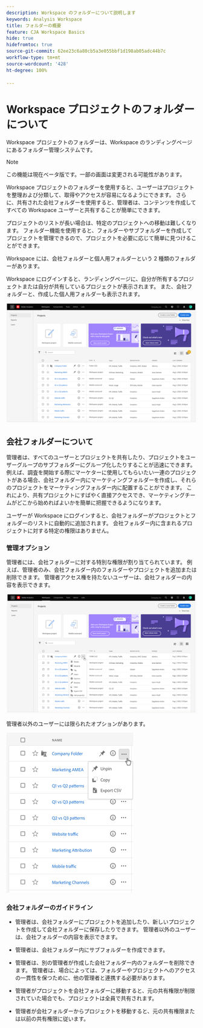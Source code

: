 ```yaml
---
description: Workspace のフォルダーについて説明します
keywords: Analysis Workspace
title: フォルダーの概要
feature: CJA Workspace Basics
hide: true
hidefromtoc: true
source-git-commit: 62ee23c6a80cb5a3e055bbf1d198ab05adc44b7c
workflow-type: tm+mt
source-wordcount: '428'
ht-degree: 100%

---
```



# Workspace プロジェクトのフォルダーについて

Workspace プロジェクトのフォルダーは、Workspace のランディングページにあるフォルダー管理システムです。

>[!NOTE]
>
>この機能は現在ベータ版です。一部の画面は変更される可能性があります。

Workspace プロジェクトのフォルダーを使用すると、ユーザーはプロジェクトを整理および分類して、取得やアクセスが容易になるようにできます。 さらに、共有された会社フォルダーを使用すると、管理者は、コンテンツを作成してすべての Workspace ユーザーと共有することが簡単にできます。 

プロジェクトのリストが長い場合は、特定のプロジェクトへの移動は難しくなります。 フォルダー機能を使用すると、フォルダーやサブフォルダーを作成してプロジェクトを管理できるので、プロジェクトを必要に応じて簡単に見つけることができます。 

Workspace には、会社フォルダーと個人用フォルダーという  2 種類のフォルダーがあります。

Workspace にログインすると、ランディングページに、自分が所有するプロジェクトまたは自分が共有しているプロジェクトが表示されます。 また、会社フォルダーと、作成した個人用フォルダーも表示されます。

![](/help/analysis-workspace/build-workspace-project/assets/landing-page.png)

## 会社フォルダーについて

管理者は、すべてのユーザーとプロジェクトを共有したり、プロジェクトをユーザーグループのサブフォルダーにグループ化したりすることが迅速にできます。 例えば、調査を開始する際にマーケターに使用してもらいたい一連のプロジェクトがある場合、会社フォルダー内にマーケティングフォルダーを作成し、それらのプロジェクトをマーケティングフォルダー内に配置することができます。 これにより、共有プロジェクトにすばやく直接アクセスでき、マーケティングチームがどこから始めればよいかを簡単に把握できるようになります。

ユーザーが Workspace にログインすると、会社フォルダーがプロジェクトとフォルダーのリストに自動的に追加されます。 会社フォルダー内に含まれるプロジェクトに対する特定の権限はありません。

### 管理オプション

管理者には、会社フォルダーに対する特別な権限が割り当てられています。 例えば、管理者のみ、会社フォルダー内のフォルダーやプロジェクトを追加または削除できます。 管理者アクセス権を持たないユーザーは、会社フォルダーの内容を表示できます。

![](/help/analysis-workspace/build-workspace-project/assets/admin-access-co-folder.png)

管理者以外のユーザーには限られたオプションがあります。

![](/help/analysis-workspace/build-workspace-project/assets/non-admin-options.png)

### 会社フォルダーのガイドライン

- 管理者は、会社フォルダーにプロジェクトを追加したり、新しいプロジェクトを作成して会社フォルダーに保存したりできます。 管理者以外のユーザーは、会社フォルダーの内容を表示できます。

- 管理者は、会社フォルダー内にサブフォルダーを作成できます。

- 管理者は、別の管理者が作成した会社フォルダー内のフォルダーを削除できます。 管理者は、場合によっては、フォルダーやプロジェクトへのアクセスの一貫性を保つために、他の管理者と連携する必要があります。

- 管理者がプロジェクトを会社フォルダーに移動すると、元の共有権限が制限されていた場合でも、プロジェクトは全員で共有されます。

- 管理者が会社フォルダーからプロジェクトを移動すると、元の共有権限または以前の共有権限に従います。
